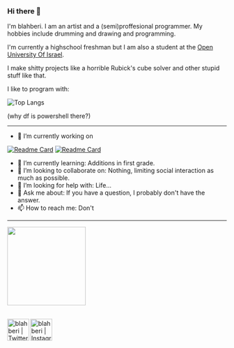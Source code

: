### Hi there 👋
I'm blahberi. I am an artist and a (semi)proffesional programmer.
My hobbies include drumming and drawing and programming.

I'm currently a highschool freshman but I am also a student at the [Open University Of Israel](https://www.openu.ac.il/en/pages/default.aspx).

I make shitty projects like a horrible Rubick's cube solver and other stupid stuff like that.

I like to program with:

![Top Langs](https://github-readme-stats.vercel.app/api/top-langs/?username=blahberi&theme=gruvbox)

(why df is powershell there?)
___

- 🔭 I’m currently working on

[![Readme Card](https://github-readme-stats.vercel.app/api/pin/?username=blahberi&repo=rubiks_cube&theme=gruvbox)](https://github.com/blahberi/rubiks_cube)
[![Readme Card](https://github-readme-stats.vercel.app/api/pin/?username=dropletOrg&repo=FIG&theme=gruvbox)](https://github.com/dropletOrg/FIG)
- 🌱 I’m currently learning: Additions in first grade.
- 👯 I’m looking to collaborate on: Nothing, limiting social interaction as much as possible.
- 🤔 I’m looking for help with: Life...
- 💬 Ask me about: If you have a question, I probably don't have the answer.
- 📫 How to reach me: Don't
___

<img height="180em" src="https://github-readme-stats.vercel.app/api?username=blahberi&show_icons=true&hide_border=true&&count_private=true&include_all_commits=true&theme=gruvbox" />

<br />
<br />

[<img align="left" alt="blahberi | Twitter" width="50px" src="https://cdn.jsdelivr.net/npm/simple-icons@v3/icons/twitter.svg" />][twitter]
[<img align="left" alt="blahberi | Instagram" width="50px" padding- src="https://cdn.jsdelivr.net/npm/simple-icons@v3/icons/instagram.svg" />][instagram]
<!--
**blahberi/blahberi** is a ✨ _special_ ✨ repository because its `README.md` (this file) appears on your GitHub profile.

Here are some ideas to get you started:

- 🔭 I’m currently working on ...
- 🌱 I’m currently learning ...
- 👯 I’m looking to collaborate on ...
- 🤔 I’m looking for help with ...
- 💬 Ask me about ...
- 📫 How to reach me: ...
- 😄 Pronouns: ...
- ⚡ Fun fact: ...
-->

[twitter]: https://twitter.com/blahberi
[instagram]: https://www.instagram.com/blahberi_art/
